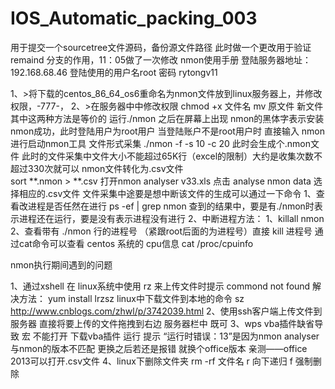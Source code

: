 # IOS_Automatic_packing_003
用于提交一个sourcetree文件源码，备份源文件路径
此时做一个更改用于验证 remaind 分支的作用，11：05做了一次修改
nmon使用手册
登陆服务器地址： 192.168.68.46
登陆使用的用户名root 密码 rytongv11

1、>将下载的centos_86_64_os6重命名为nmon文件放到linux服务器上，并修改权限，-777-，
2、>在服务器中中修改权限 chmod +x 文件名
     mv 原文件 新文件
其中这两种方法是等价的
运行./nmon 之后在屏幕上出现  nmon的黑体字表示安装nmon成功，此时登陆用户为root用户
当登陆账户不是root用户时 直接输入 nmon 进行启动nmon工具
文件形式采集 
./nmon -f -s 10 -c 20 此时会生成个.nmon文件
此时的文件采集中文件大小不能超过65K行（excel的限制）大约是收集次数不超过330次就可以
nmon文件转化为.csv文件  
sort **.nmon > **.csv
打开nmon analyser v33.xls
点击 analyse nmon data 选择相应的.csv文件 
文件采集中途要是想中断该文件的生成可以通过一下命令
	1、查看改进程是否任然在进行 ps -ef | grep nmon 查到的结果中，要是有./nmon时表示进程还在运行，要是没有表示进程没有进行
	2、中断进程方法：
		1、killall nmon
		2、查看带有 ./nmon 行的进程号 （紧跟root后面的为进程号）直接 kill 进程号
通过cat命令可以查看 centos 系统的 cpu信息
cat /proc/cpuinfo



nmon执行期间遇到的问题

1、通过xshell 在 linux系统中使用  rz 来上传文件时提示 commond not found 
解决方法： yum install lrzsz
  linux中下载文件到本地的命令 sz
http://www.cnblogs.com/zhwl/p/3742039.html
2、使用ssh客户端上传文件到服务器
直接将要上传的文件拖拽到右边 服务器栏中 既可
3、wps vba插件缺省导致 宏 不能打开
下载vba插件 运行
提示 “运行时错误：13”是因为nmon analyser 与nmon的版本不匹配
更换之后若还是报错 就换个office版本 亲测——office 2013可以打开.csv文件
4、linux下删除文件夹 rm -rf 文件名    r 向下递归 f 强制删除
